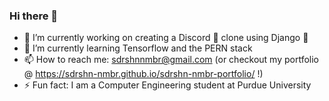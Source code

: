 ### Hi there 👋

<!--
**sdrshn-nmbr/sdrshn-nmbr** is a ✨ _special_ ✨ repository because its `README.md` (this file) appears on your GitHub profile.

Here are some ideas to get you started:

- 🔭 I’m currently working on creating a Discord 👾 clone using Django 🐍
- 🌱 I’m currently learning Tensorflow and the PERN stack
- 📫 How to reach me: sdrshnnmbr@gmail.com
- 😄 Pronouns: He/Him
- ⚡ Fun fact: I am a Computer Engineering student at Purdue University
-->

- 🔭 I’m currently working on creating a Discord 👾 clone using Django 🐍
- 🌱 I’m currently learning Tensorflow and the PERN stack
- 📫 How to reach me: sdrshnnmbr@gmail.com (or checkout my portfolio @ https://sdrshn-nmbr.github.io/sdrshn-nmbr-portfolio/ !)
- ⚡ Fun fact: I am a Computer Engineering student at Purdue University
